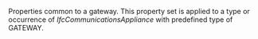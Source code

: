 Properties common to a gateway. This property set is applied to a type or occurrence of _IfcCommunicationsAppliance_ with predefined type of GATEWAY.
